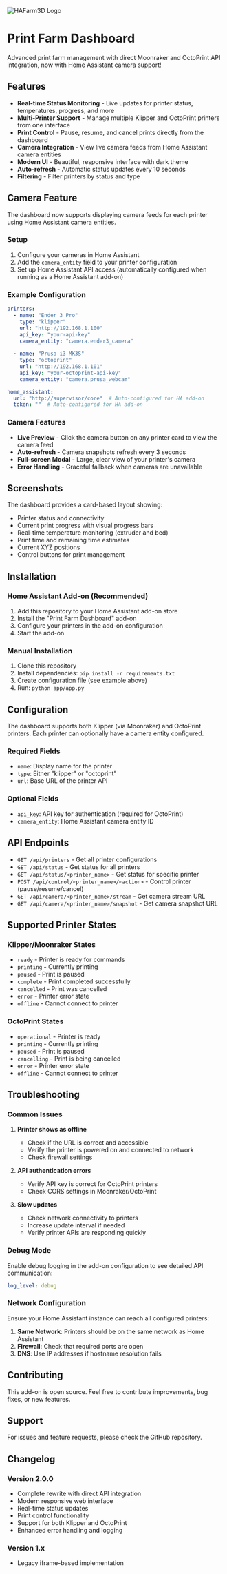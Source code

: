 ![HAFarm3D Logo](printer_dashboard/static/HAFarm3D.png)

# Print Farm Dashboard

Advanced print farm management with direct Moonraker and OctoPrint API integration, now with Home Assistant camera support!

## Features

- **Real-time Status Monitoring** - Live updates for printer status, temperatures, progress, and more
- **Multi-Printer Support** - Manage multiple Klipper and OctoPrint printers from one interface
- **Print Control** - Pause, resume, and cancel prints directly from the dashboard
- **Camera Integration** - View live camera feeds from Home Assistant camera entities
- **Modern UI** - Beautiful, responsive interface with dark theme
- **Auto-refresh** - Automatic status updates every 10 seconds
- **Filtering** - Filter printers by status and type

## Camera Feature

The dashboard now supports displaying camera feeds for each printer using Home Assistant camera entities. 

### Setup

1. Configure your cameras in Home Assistant
2. Add the `camera_entity` field to your printer configuration
3. Set up Home Assistant API access (automatically configured when running as a Home Assistant add-on)

### Example Configuration

```yaml
printers:
  - name: "Ender 3 Pro"
    type: "klipper"
    url: "http://192.168.1.100"
    api_key: "your-api-key"
    camera_entity: "camera.ender3_camera"
  
  - name: "Prusa i3 MK3S"
    type: "octoprint"
    url: "http://192.168.1.101"
    api_key: "your-octoprint-api-key"
    camera_entity: "camera.prusa_webcam"

home_assistant:
  url: "http://supervisor/core"  # Auto-configured for HA add-on
  token: ""  # Auto-configured for HA add-on
```

### Camera Features

- **Live Preview** - Click the camera button on any printer card to view the camera feed
- **Auto-refresh** - Camera snapshots refresh every 3 seconds
- **Full-screen Modal** - Large, clear view of your printer's camera
- **Error Handling** - Graceful fallback when cameras are unavailable

## Screenshots

The dashboard provides a card-based layout showing:
- Printer status and connectivity
- Current print progress with visual progress bars
- Real-time temperature monitoring (extruder and bed)
- Print time and remaining time estimates
- Current XYZ positions
- Control buttons for print management

## Installation

### Home Assistant Add-on (Recommended)

1. Add this repository to your Home Assistant add-on store
2. Install the "Print Farm Dashboard" add-on
3. Configure your printers in the add-on configuration
4. Start the add-on

### Manual Installation

1. Clone this repository
2. Install dependencies: `pip install -r requirements.txt`
3. Create configuration file (see example above)
4. Run: `python app/app.py`

## Configuration

The dashboard supports both Klipper (via Moonraker) and OctoPrint printers. Each printer can optionally have a camera entity configured.

### Required Fields
- `name`: Display name for the printer
- `type`: Either "klipper" or "octoprint"
- `url`: Base URL of the printer API

### Optional Fields
- `api_key`: API key for authentication (required for OctoPrint)
- `camera_entity`: Home Assistant camera entity ID

## API Endpoints

- `GET /api/printers` - Get all printer configurations
- `GET /api/status` - Get status for all printers
- `GET /api/status/<printer_name>` - Get status for specific printer
- `POST /api/control/<printer_name>/<action>` - Control printer (pause/resume/cancel)
- `GET /api/camera/<printer_name>/stream` - Get camera stream URL
- `GET /api/camera/<printer_name>/snapshot` - Get camera snapshot URL

## Supported Printer States

### Klipper/Moonraker States
- `ready` - Printer is ready for commands
- `printing` - Currently printing
- `paused` - Print is paused
- `complete` - Print completed successfully
- `cancelled` - Print was cancelled
- `error` - Printer error state
- `offline` - Cannot connect to printer

### OctoPrint States  
- `operational` - Printer is ready
- `printing` - Currently printing
- `paused` - Print is paused
- `cancelling` - Print is being cancelled
- `error` - Printer error state
- `offline` - Cannot connect to printer

## Troubleshooting

### Common Issues

1. **Printer shows as offline**
   - Check if the URL is correct and accessible
   - Verify the printer is powered on and connected to network
   - Check firewall settings

2. **API authentication errors**
   - Verify API key is correct for OctoPrint printers
   - Check CORS settings in Moonraker/OctoPrint

3. **Slow updates**
   - Check network connectivity to printers
   - Increase update interval if needed
   - Verify printer APIs are responding quickly

### Debug Mode

Enable debug logging in the add-on configuration to see detailed API communication:

```yaml
log_level: debug
```

### Network Configuration

Ensure your Home Assistant instance can reach all configured printers:

1. **Same Network**: Printers should be on the same network as Home Assistant
2. **Firewall**: Check that required ports are open
3. **DNS**: Use IP addresses if hostname resolution fails

## Contributing

This add-on is open source. Feel free to contribute improvements, bug fixes, or new features.

## Support

For issues and feature requests, please check the GitHub repository.

## Changelog

### Version 2.0.0
- Complete rewrite with direct API integration
- Modern responsive web interface
- Real-time status updates
- Print control functionality
- Support for both Klipper and OctoPrint
- Enhanced error handling and logging

### Version 1.x
- Legacy iframe-based implementation 